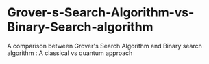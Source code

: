 # Grover-s-Search-Algorithm-vs-Binary-Search-algorithm
A comparison between Grover's Search Algorithm and Binary search algorithm : A classical vs quantum approach
